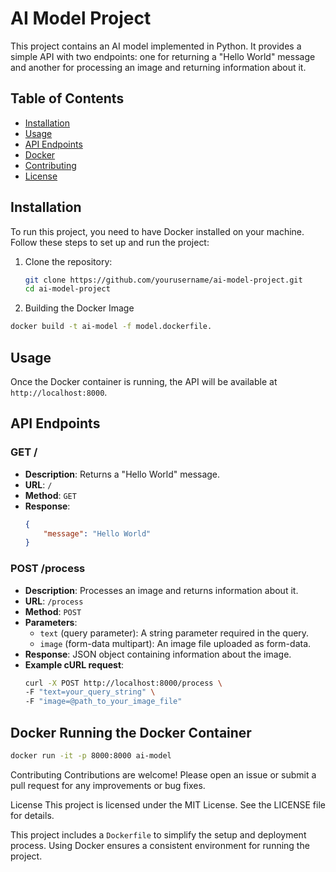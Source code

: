 # AI Model Project

This project contains an AI model implemented in Python. It provides a simple API with two endpoints: one for returning a "Hello World" message and another for processing an image and returning information about it.

## Table of Contents

- [Installation](#installation)
- [Usage](#usage)
- [API Endpoints](#api-endpoints)
- [Docker](#docker)
- [Contributing](#contributing)
- [License](#license)

## Installation

To run this project, you need to have Docker installed on your machine. Follow these steps to set up and run the project:

1. Clone the repository:
    ```sh
    git clone https://github.com/yourusername/ai-model-project.git
    cd ai-model-project
    ```
2. Building the Docker Image

```sh
docker build -t ai-model -f model.dockerfile.
```
## Usage

Once the Docker container is running, the API will be available at `http://localhost:8000`.

## API Endpoints

### GET /

- **Description**: Returns a "Hello World" message.
- **URL**: `/`
- **Method**: `GET`
- **Response**:
    ```json
    {
        "message": "Hello World"
    }
    ```

### POST /process

- **Description**: Processes an image and returns information about it.
- **URL**: `/process`
- **Method**: `POST`
- **Parameters**:
    - `text` (query parameter): A string parameter required in the query.
    - `image` (form-data multipart): An image file uploaded as form-data.
- **Response**: JSON object containing information about the image.
- **Example cURL request**:
    ```sh
    curl -X POST http://localhost:8000/process \
    -F "text=your_query_string" \
    -F "image=@path_to_your_image_file"
    ```

## Docker Running the Docker Container

```sh
docker run -it -p 8000:8000 ai-model
```
Contributing
Contributions are welcome! Please open an issue or submit a pull request for any improvements or bug fixes.

License
This project is licensed under the MIT License. See the LICENSE file for details.

This project includes a `Dockerfile` to simplify the setup and deployment process. Using Docker ensures a consistent environment for running the project.


